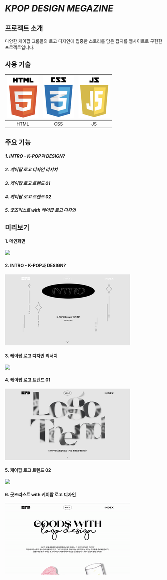 # *KPOP DESIGN MEGAZINE*
## 프로젝트 소개
다양한 케이팝 그룹들의 로고 디자인에 집중한 스토리를 담은 잡지를 웹사이트로 구현한 프로젝트입니다.
## 사용 기술
|<img src="/images/readme/html.png" width="100">|<img src="/images/readme/css.png" width="100">|<img src="/images/readme/js.png" width="100">|
|:---: |:---: |:---:|
|HTML|CSS|JS|

## 주요 기능
##### 1. INTRO - K-POP과 DESIGN?
##### 2. 케이팝 로고 디자인 리서치
##### 3. 케이팝 로고 트렌드 01
##### 4. 케이팝 로고 트렌드 02
##### 5. 굿즈리스트 with 케이팝 로고 디자인

## 미리보기 

#### 1. 메인화면
<img src="/images/readme/main.gif" width="400">

#### 2. INTRO - K-POP과 DESIGN?
<img src="/images/readme/1.png" width="400">

#### 3. 케이팝 로고 디자인 리서치
<img src="/images/readme/2.png" width="400">

#### 4. 케이팝 로고 트렌드 01
<img src="/images/readme/3.png" width="400">

#### 5. 케이팝 로고 트렌드 02
<img src="/images/readme/4.png" width="400">

#### 6. 굿즈리스트 with 케이팝 로고 디자인
<img src="/images/readme/5.gif" width="400">
